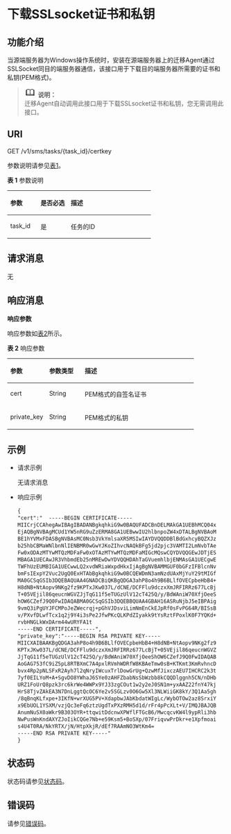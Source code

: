 # 下载SSLsocket证书和私钥<a name="sms_api_0032"></a>

## 功能介绍<a name="section3297183017508"></a>

当源端服务器为Windows操作系统时，安装在源端服务器上的迁移Agent通过SSLSocket同目的端服务器通信，该接口用于下载目的端服务器所需要的证书和私钥\(PEM格式\)。

>![](public_sys-resources/icon-note.gif) **说明：**   
>迁移Agent自动调用此接口用于下载SSLsocket证书和私钥，您无需调用此接口。  

## URI<a name="section19298530155013"></a>

GET /v1/sms/tasks/\{task\_id\}/certkey

参数说明请参见[表1](#table9128848172010)。

**表 1**  参数说明

<a name="table9128848172010"></a>
<table><thead align="left"><tr id="row1112910489205"><th class="cellrowborder" valign="top" width="21.016990888943607%" id="mcps1.2.4.1.1"><p id="p26621457458"><a name="p26621457458"></a><a name="p26621457458"></a>参数</p>
</th>
<th class="cellrowborder" valign="top" width="21.12780103422802%" id="mcps1.2.4.1.2"><p id="p666435715514"><a name="p666435715514"></a><a name="p666435715514"></a>是否必选</p>
</th>
<th class="cellrowborder" valign="top" width="57.85520807682837%" id="mcps1.2.4.1.3"><p id="p8665657256"><a name="p8665657256"></a><a name="p8665657256"></a>描述</p>
</th>
</tr>
</thead>
<tbody><tr id="row113113489201"><td class="cellrowborder" valign="top" width="21.016990888943607%" headers="mcps1.2.4.1.1 "><p id="p16171102703018"><a name="p16171102703018"></a><a name="p16171102703018"></a>task_id</p>
</td>
<td class="cellrowborder" valign="top" width="21.12780103422802%" headers="mcps1.2.4.1.2 "><p id="p7260143210433"><a name="p7260143210433"></a><a name="p7260143210433"></a>是</p>
</td>
<td class="cellrowborder" valign="top" width="57.85520807682837%" headers="mcps1.2.4.1.3 "><p id="p1626033216432"><a name="p1626033216432"></a><a name="p1626033216432"></a>任务的ID</p>
</td>
</tr>
</tbody>
</table>

## 请求消息<a name="section9305130145012"></a>

无

## 响应消息<a name="section193058304502"></a>

**响应参数**

响应参数如[表2](#table1130633010504)所示。

**表 2**  响应参数

<a name="table1130633010504"></a>
<table><thead align="left"><tr id="row638011309503"><th class="cellrowborder" valign="top" width="20.84%" id="mcps1.2.4.1.1"><p id="p8131164842014"><a name="p8131164842014"></a><a name="p8131164842014"></a>参数</p>
</th>
<th class="cellrowborder" valign="top" width="19.09%" id="mcps1.2.4.1.2"><p id="p13131114815209"><a name="p13131114815209"></a><a name="p13131114815209"></a>参数类型</p>
</th>
<th class="cellrowborder" valign="top" width="60.07%" id="mcps1.2.4.1.3"><p id="p17131144872019"><a name="p17131144872019"></a><a name="p17131144872019"></a>描述</p>
</th>
</tr>
</thead>
<tbody><tr id="row73802030195011"><td class="cellrowborder" valign="top" width="20.84%" headers="mcps1.2.4.1.1 "><p id="p11380193095014"><a name="p11380193095014"></a><a name="p11380193095014"></a>cert</p>
</td>
<td class="cellrowborder" valign="top" width="19.09%" headers="mcps1.2.4.1.2 "><p id="p143801730145011"><a name="p143801730145011"></a><a name="p143801730145011"></a>String</p>
</td>
<td class="cellrowborder" valign="top" width="60.07%" headers="mcps1.2.4.1.3 "><p id="p43801930145015"><a name="p43801930145015"></a><a name="p43801930145015"></a>PEM格式的自签名证书</p>
</td>
</tr>
<tr id="row10380173045011"><td class="cellrowborder" valign="top" width="20.84%" headers="mcps1.2.4.1.1 "><p id="p163801930155015"><a name="p163801930155015"></a><a name="p163801930155015"></a>private_key</p>
</td>
<td class="cellrowborder" valign="top" width="19.09%" headers="mcps1.2.4.1.2 "><p id="p113801630205019"><a name="p113801630205019"></a><a name="p113801630205019"></a>String</p>
</td>
<td class="cellrowborder" valign="top" width="60.07%" headers="mcps1.2.4.1.3 "><p id="p10380153035014"><a name="p10380153035014"></a><a name="p10380153035014"></a>PEM格式的私钥</p>
</td>
</tr>
</tbody>
</table>

## 示例<a name="section17313173055018"></a>

-   请求示例

    无请求消息


-   响应示例

    ```
    {
    "cert":"  -----BEGIN CERTIFICATE-----
    MIICrjCCAhegAwIBAgIBADANBgkqhkiG9w0BAQUFADCBnDELMAkGA1UEBhMCQ04x
    EjAQBgNVBAgMCUd1YW5nRG9uZzERMA8GA1UEBwwIU2hlbnpoZW4xDTALBgNVBAoM
    BE1hYVMxFDASBgNVBAsMC0Nsb3VkYmlsaXR5MSIwIAYDVQQDDBlBdGxhcyBQZXJz
    b25hbCBMaWNlbnNlIENBMR0wGwYJKoZIhvcNAQkBFg5jd2pjc3VAMTI2LmNvbTAe
    Fw0xODAzMTYwMTQzMDFaFw0xOTAzMTYwMTQzMDFaMIGcMQswCQYDVQQGEwJDTjES
    MBAGA1UECAwJR3VhbmdEb25nMREwDwYDVQQHDAhTaGVuemhlbjENMAsGA1UECgwE
    TWFhUzEUMBIGA1UECwwLQ2xvdWRiaWxpdHkxIjAgBgNVBAMMGUF0bGFzIFBlcnNv
    bmFsIExpY2Vuc2UgQ0ExHTAbBgkqhkiG9w0BCQEWDmN3amNzdUAxMjYuY29tMIGf
    MA0GCSqGSIb3DQEBAQUAA4GNADCBiQKBgQDGA3ahP8o4h9B6BLlfOVECpbeHbB4+
    H8dNB+NtAopv9NKg2fz9KPTxJKw037L/dCNE/DCFFlu9dczxXmJRFIRRz677LcBj
    T+05VEjil86qeucnWGVZJjTqG11f5eTUGzUlV12cT425Q/y/BdWAniW70XfjOeeS
    hOW6CZefJ9Q0FwIDAQABMA0GCSqGSIb3DQEBBQUAA4GBAH16ASRuNjbJ5eIBPAig
    9vmQ3iPgUYJFCMPoJeZWecrqj+pGhVJDsviLimNmEnCkEJpRf0sFvPG64R/BISsB
    v/PXvfDLwfTcx1q2j9Y4i3sPe2JfwPKcQLKPdZIyakk9tYsRztFPoxlK0F7YQKd+
    rvbHNGLkWxDArm44wURYFA1t
    -----END CERTIFICATE-----",
    "private_key":"-----BEGIN RSA PRIVATE KEY-----
    MIICXAIBAAKBgQDGA3ahP8o4h9B6BLlfOVECpbeHbB4+H8dNB+NtAopv9NKg2fz9
    KPTxJKw037L/dCNE/DCFFlu9dczxXmJRFIRRz677LcBjT+05VEjil86qeucnWGVZ
    JjTqG11f5eTUGzUlV12cT425Q/y/BdWAniW70XfjOeeShOW6CZefJ9Q0FwIDAQAB
    AoGAG753fC9iZ5pL8RTBXmC7A4pxlRVmhWDRfW8KBAeTmw0sB+KTKmt3KmRvhncD
    bvx4Rp2pNLSFxR2Ayh7l2qNryIWcuxTrlDowGrUg+QzwMfJixczAEU7IHCRC2k3t
    7yf0EILYoM+A+SgvDO8YWhaJ6SYe0zAHFZbabNsSbWzbb8kCQQDlggnh5CN/nDHb
    URZ1FoUrQ8pzk3rc6krWe4WWPx9YJ33zgCOut1w2y2eJ0SN1m+yxAAZ22fnY47kj
    HrS8TjvZAkEA3N7DnLggtQcOC6Ye2v5SGLzv0O6Gw5Xl3NLWiiGK8kY/3Q1Aa5gh
    /8qBnqKLfxpe+3IKfN+wrXUG5PV+XdapbwJAbKbdatWIgLc/WybOTOw2az8SrxiY
    x9EbUOL1YSXM/vzjQc3eFq6ztzUgdTxPXzRMH5d1d/rFr4pPcXLt+V/IMQJBAJQB
    AnumNuSX0aWkr9B303OYR+ttqwitDdcnwXPWflFTGcB6/MwcqcvKW4l9ypRli3hb
    NwPusWnKndAXYZJoIikCQGe7Nb+e59Ksm5+BoSXp/07FriqvwPrDkr+e1Xpfmoai
    s4U4T0RA/NkYRTX/jN/HtpXkjR/dEf7RAAmNO3WtKm4=
    -----END RSA PRIVATE KEY-----"
    }
    ```


## 状态码<a name="section1973012935418"></a>

状态码请参见[状态码](状态码.md)。

## 错误码<a name="section19154339135213"></a>

请参见[错误码](错误码.md)。

